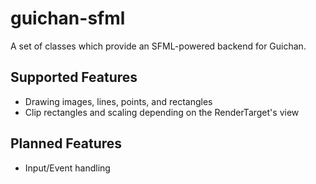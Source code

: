 guichan-sfml
============

A set of classes which provide an SFML-powered backend for Guichan. 

## Supported Features ##

* Drawing images, lines, points, and rectangles
* Clip rectangles and scaling depending on the RenderTarget's view

## Planned Features ##

* Input/Event handling